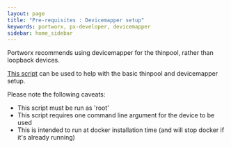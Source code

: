```yaml
---
layout: page
title: "Pre-requisites : Devicemapper setup"
keywords: portworx, px-developer, devicemapper
sidebar: home_sidebar
---
```

Portworx recommends using devicemapper for the thinpool, rather than loopback devices.

[This script](devicemapper-setup.sh) can be used to help with the basic thinpool and devicemapper setup.

Please note the following caveats:

 * This script must be run as 'root'
 * This script requires one command line argument for the device to be used
 * This is intended to run at docker installation time (and will stop docker if it's already running)
